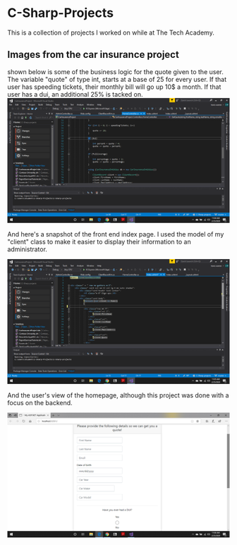# C-Sharp-Projects
This is a collection of projects I worked on while at The Tech Academy.

## Images from the car insurance project
shown below is some of the business logic for the quote given to the user. The variable "quote" of type int, starts at a base of 25 for every user. If that user has speeding tickets, their monthly bill will go up 10$ a month. If that user has a dui, an additional 25% is tacked on. 
![Business logic](https://github.com/LewisCWarren/C-Sharp-projects/blob/master/Screenshot%20(15).png)

And here's a snapshot of the front end index page. I used the model of my "client" class to make it easier to display their information to an administrator. 


![Front End Work](https://github.com/LewisCWarren/C-Sharp-projects/blob/master/Screenshot%20(16).png)

And the user's view of the homepage, although this project was done with a focus on the backend.


![User View](https://github.com/LewisCWarren/C-Sharp-projects/blob/master/Screenshot%20(18).png)
